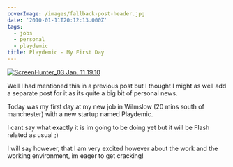 ```yaml
---
coverImage: /images/fallback-post-header.jpg
date: '2010-01-11T20:12:13.000Z'
tags:
  - jobs
  - personal
  - playdemic
title: Playdemic - My First Day
---
```


[![](/wp-content/uploads/2010/01/ScreenHunter_03-Jan.-11-19.10.jpg "ScreenHunter_03 Jan. 11 19.10")](/wp-content/uploads/2010/01/ScreenHunter_03-Jan.-11-19.10.jpg)

Well I had mentioned this in a previous post but I thought I might as well add a separate post for it as its quite a big bit of personal news.

<!-- more -->

Today was my first day at my new job in Wilmslow (20 mins south of manchester) with a new startup named Playdemic.

I cant say what exactly it is im going to be doing yet but it will be Flash related as usual ;)

I will say however, that I am very excited however about the work and the working environment, im eager to get cracking!
